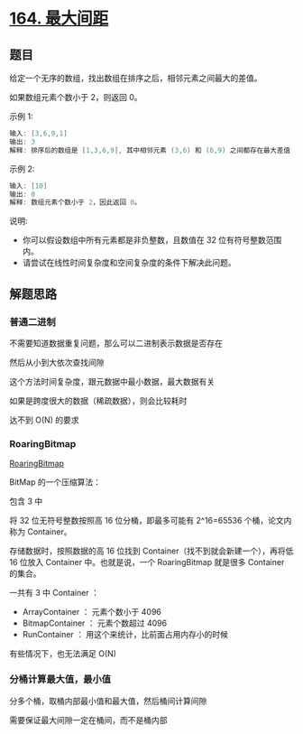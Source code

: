 # [164. 最大间距](https://leetcode-cn.com/problems/maximum-gap/)

## 题目

给定一个无序的数组，找出数组在排序之后，相邻元素之间最大的差值。

如果数组元素个数小于 2，则返回 0。

示例 1:

```c
输入: [3,6,9,1]
输出: 3
解释: 排序后的数组是 [1,3,6,9], 其中相邻元素 (3,6) 和 (6,9) 之间都存在最大差值 3。
```

示例 2:

```c
输入: [10]
输出: 0
解释: 数组元素个数小于 2，因此返回 0。
```

说明:

* 你可以假设数组中所有元素都是非负整数，且数值在 32 位有符号整数范围内。
* 请尝试在线性时间复杂度和空间复杂度的条件下解决此问题。

## 解题思路

### 普通二进制

不需要知道数据重复问题，那么可以二进制表示数据是否存在

然后从小到大依次查找间隙

这个方法时间复杂度，跟元数据中最小数据，最大数据有关

如果是跨度很大的数据（稀疏数据），则会比较耗时

达不到 O(N) 的要求

### RoaringBitmap

[RoaringBitmap](https://github.com/RoaringBitmap/RoaringBitmap)

BitMap 的一个压缩算法：

包含 3 中

将 32 位无符号整数按照高 16 位分桶，即最多可能有 2^16=65536 个桶，论文内称为 Container。

存储数据时，按照数据的高 16 位找到 Container（找不到就会新建一个），再将低 16 位放入 Container 中。也就是说，一个 RoaringBitmap 就是很多 Container 的集合。

一共有 3 中 Container ：

* ArrayContainer    ： 元素个数小于 4096
* BitmapContainer   ： 元素个数超过 4096
* RunContainer      ： 用这个来统计，比前面占用内存小的时候

有些情况下，也无法满足 O(N)

### 分桶计算最大值，最小值

分多个桶，取桶内部最小值和最大值，然后桶间计算间隙

需要保证最大间隙一定在桶间，而不是桶内部
